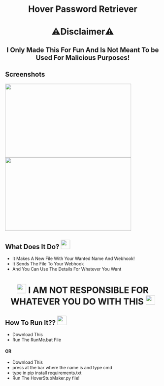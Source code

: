 
# <h1 align="center">Hover Password Retriever</h1>
## <h1 align="center">⚠️Disclaimer⚠️</h1>
<h2 align="center">I  Only Made This For Fun And Is Not Meant To be Used For Malicious Purposes!</h2>

## Screenshots

<s align="left">
  <img src="https://cdn.discordapp.com/attachments/1025714624810717207/1033422572769001502/unknown.png" height="238" width="409">
</s>

 <s align="right">
  <img src="https://cdn.discordapp.com/attachments/1025714624810717207/1033422770110996580/unknown.png" height="238" width="409">
</s>

## What Does It Do?  <img src="https://cdn3.emoji.gg/emojis/7073-hmmm.png" width="30px"/>
</h1>

- It Makes A New File With Your Wanted Name And Webhook!
- It Sends The File To Your Webhook
- And You Can Use The Details For Whatever You Want
<h1 align="center"><img src="https://cdn3.emoji.gg/emojis/9707-achtungicon.png" width="30px"/> I AM NOT RESPONSIBLE FOR WHATEVER YOU DO WITH THIS <img src="https://cdn3.emoji.gg/emojis/9707-achtungicon.png" width="30px"/></h1>

## How To Run It?? <img src="https://cdn3.emoji.gg/emojis/5438-skull-think.png" width="30px"/>
- Download This
- Run The RunMe.bat File
#### OR
- Download This
- press at the bar where the name is and type cmd
- type in pip install requirements.txt
- Run The HoverStubMaker.py file!
